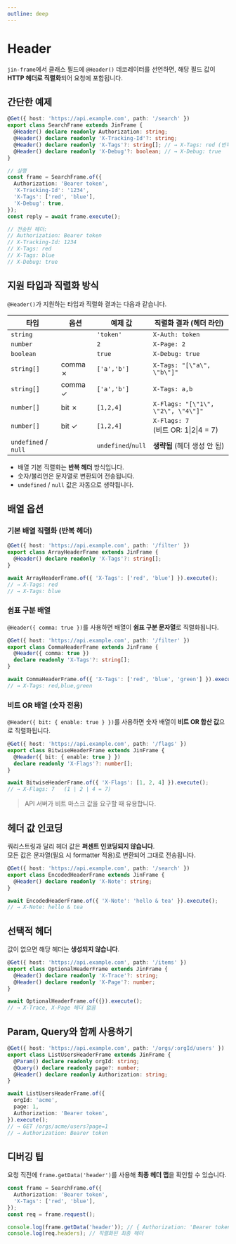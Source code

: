 ```yaml
---
outline: deep
---
```


# Header

`jin-frame`에서 클래스 필드에 `@Header()` 데코레이터를 선언하면, 해당 필드 값이 **HTTP 헤더로 직렬화**되어 요청에 포함됩니다.

## 간단한 예제

```ts
@Get({ host: 'https://api.example.com', path: '/search' })
export class SearchFrame extends JinFrame {
  @Header() declare readonly Authorization: string;
  @Header() declare readonly 'X-Tracking-Id'?: string;
  @Header() declare readonly 'X-Tags'?: string[]; // → X-Tags: red (반복)  X-Tags: blue
  @Header() declare readonly 'X-Debug'?: boolean; // → X-Debug: true
}

// 실행
const frame = SearchFrame.of({
  Authorization: 'Bearer token',
  'X-Tracking-Id': '1234',
  'X-Tags': ['red', 'blue'],
  'X-Debug': true,
});
const reply = await frame.execute();

// 전송된 헤더:
// Authorization: Bearer token
// X-Tracking-Id: 1234
// X-Tags: red
// X-Tags: blue
// X-Debug: true
```

## 지원 타입과 직렬화 방식

`@Header()`가 지원하는 타입과 직렬화 결과는 다음과 같습니다.

<!-- markdownlint-disable MD033 -->

| 타입                 | 옵션    | 예제 값            | 직렬화 결과 (헤더 라인)                  |
| -------------------- | ------- | ------------------ | ---------------------------------------- |
| `string`             |         | `'token'`          | `X-Auth: token`                          |
| `number`             |         | `2`                | `X-Page: 2`                              |
| `boolean`            |         | `true`             | `X-Debug: true`                          |
| `string[]`           | comma ✗ | `['a','b']`        | `X-Tags: "[\"a\", \"b\"]"`               |
| `string[]`           | comma ✓ | `['a','b']`        | `X-Tags: a,b`                            |
| `number[]`           | bit ✗   | `[1,2,4]`          | `X-Flags: "[\"1\", \"2\", \"4\"]"`       |
| `number[]`           | bit ✓   | `[1,2,4]`          | `X-Flags: 7`<br />(비트 OR: 1\|2\|4 = 7) |
| `undefined` / `null` |         | `undefined`/`null` | **생략됨** (헤더 생성 안 됨)             |

<!-- markdownlint-ensable MD033 -->

- 배열 기본 직렬화는 **반복 헤더** 방식입니다.
- 숫자/불리언은 문자열로 변환되어 전송됩니다.
- `undefined` / `null` 값은 자동으로 생략됩니다.

## 배열 옵션

### 기본 배열 직렬화 (반복 헤더)

```ts
@Get({ host: 'https://api.example.com', path: '/filter' })
export class ArrayHeaderFrame extends JinFrame {
  @Header() declare readonly 'X-Tags'?: string[];
}

await ArrayHeaderFrame.of({ 'X-Tags': ['red', 'blue'] }).execute();
// → X-Tags: red
// → X-Tags: blue
```

### 쉼표 구분 배열

`@Header({ comma: true })`를 사용하면 배열이 **쉼표 구분 문자열**로 직렬화됩니다.

```ts
@Get({ host: 'https://api.example.com', path: '/filter' })
export class CommaHeaderFrame extends JinFrame {
  @Header({ comma: true })
  declare readonly 'X-Tags'?: string[];
}

await CommaHeaderFrame.of({ 'X-Tags': ['red', 'blue', 'green'] }).execute();
// → X-Tags: red,blue,green
```

### 비트 OR 배열 (숫자 전용)

`@Header({ bit: { enable: true } })`를 사용하면 숫자 배열이 **비트 OR 합산 값**으로 직렬화됩니다.

```ts
@Get({ host: 'https://api.example.com', path: '/flags' })
export class BitwiseHeaderFrame extends JinFrame {
  @Header({ bit: { enable: true } })
  declare readonly 'X-Flags'?: number[];
}

await BitwiseHeaderFrame.of({ 'X-Flags': [1, 2, 4] }).execute();
// → X-Flags: 7   (1 | 2 | 4 = 7)
```

> API 서버가 비트 마스크 값을 요구할 때 유용합니다.

## 헤더 값 인코딩

쿼리스트링과 달리 헤더 값은 **퍼센트 인코딩되지 않습니다**.  
모든 값은 문자열(필요 시 formatter 적용)로 변환되어 그대로 전송됩니다.

```ts
@Get({ host: 'https://api.example.com', path: '/search' })
export class EncodedHeaderFrame extends JinFrame {
  @Header() declare readonly 'X-Note': string;
}

await EncodedHeaderFrame.of({ 'X-Note': 'hello & tea' }).execute();
// → X-Note: hello & tea
```

## 선택적 헤더

값이 없으면 해당 헤더는 **생성되지 않습니다**.

```ts
@Get({ host: 'https://api.example.com', path: '/items' })
export class OptionalHeaderFrame extends JinFrame {
  @Header() declare readonly 'X-Trace'?: string;
  @Header() declare readonly 'X-Page'?: number;
}

await OptionalHeaderFrame.of({}).execute();
// → X-Trace, X-Page 헤더 없음
```

## Param, Query와 함께 사용하기

```ts
@Get({ host: 'https://api.example.com', path: '/orgs/:orgId/users' })
export class ListUsersHeaderFrame extends JinFrame {
  @Param() declare readonly orgId: string;
  @Query() declare readonly page?: number;
  @Header() declare readonly Authorization: string;
}

await ListUsersHeaderFrame.of({
  orgId: 'acme',
  page: 1,
  Authorization: 'Bearer token',
}).execute();
// → GET /orgs/acme/users?page=1
// → Authorization: Bearer token
```

## 디버깅 팁

요청 직전에 `frame.getData('header')`를 사용해 **최종 헤더 맵**을 확인할 수 있습니다.

```ts
const frame = SearchFrame.of({
  Authorization: 'Bearer token',
  'X-Tags': ['red', 'blue'],
});
const req = frame.request();

console.log(frame.getData('header')); // { Authorization: 'Bearer token', 'X-Tags': ['red','blue'] } (직렬화 전 원본)
console.log(req.headers); // 직렬화된 최종 헤더
```
